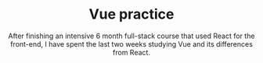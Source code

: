 <h1 align="center">Vue practice</h1>

<p align="center">After finishing an intensive 6 month full-stack course that used React for the front-end, I have spent the last two weeks studying Vue and its differences from React.
